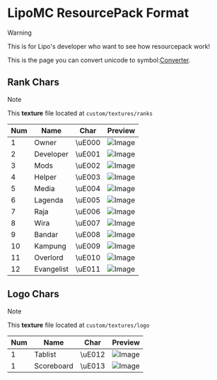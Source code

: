 # LipoMC ResourcePack Format
> [!WARNING]
> This is for Lipo's developer who want to see how resourcepack work!

This is the page you can convert unicode to symbol:[Converter](https://symbl.cc/).

## Rank Chars
> [!NOTE]
> This **texture** file located at ```custom/textures/ranks```

|Num| Name        | Char | Preview |
|---|-------------| ------------- | ------------- |
| 1 | Owner       | \uE000  | ![Image](https://github.com/user-attachments/assets/f6d92d18-1f48-4764-b40e-e9d464b12d98)  |
| 2 | Developer   | \uE001  | ![Image](https://github.com/user-attachments/assets/6c63abc7-1ae7-4201-95fa-dd63e1c28fdf)  |
| 3 | Mods        | \uE002  | ![Image](https://github.com/user-attachments/assets/fd0fd2b3-5378-4815-a067-b9962145b729)  |
| 4 | Helper      | \uE003  | ![Image](https://github.com/user-attachments/assets/9f03b372-61d1-4107-a8ef-eabef555e9bd)  |
| 5 | Media       | \uE004  | ![Image](https://github.com/user-attachments/assets/37978463-b9b2-4611-a42f-508f58228ab9)  |
| 6 | Lagenda     | \uE005  | ![Image](https://github.com/user-attachments/assets/8bc00e00-ff34-4a42-b14a-75a058f355af)  |
| 7 | Raja        | \uE006  | ![Image](https://github.com/user-attachments/assets/d5f27890-720d-4c62-ac12-8a75a92143b3)  |
| 8 | Wira        | \uE007  | ![Image](https://github.com/user-attachments/assets/25d84ffa-eaaa-41b8-ba06-f956c620188c)  |
| 9 | Bandar      | \uE008  | ![Image](https://github.com/user-attachments/assets/27d79c15-ff34-4726-8965-9a312cd56921)  |
|10 | Kampung     | \uE009  | ![Image](https://github.com/user-attachments/assets/74bf1d8b-6693-404d-a352-1e1cceaf4643)  |
|11 | Overlord    | \uE010  | ![Image](https://github.com/user-attachments/assets/fe1230bb-760c-4073-a8e7-7bd3c92e4a15)  |
|12 | Evangelist  | \uE011  | ![Image](https://github.com/user-attachments/assets/0d00931f-358f-4718-bd85-00389a9a2d91)  |

## Logo Chars
> [!NOTE]
> This **texture** file located at ```custom/textures/logo```

|Num| Name        | Char | Preview |
|---|-------------| ------------- | ------------- |
| 1 | Tablist | \uE012   | ![Image](https://github.com/user-attachments/assets/680b1699-c94f-4769-9b14-d0a050624ea2)  |
| 1 | Scoreboard | \uE013   | ![Image](https://github.com/user-attachments/assets/680b1699-c94f-4769-9b14-d0a050624ea2)  |
